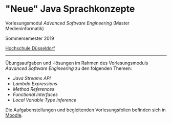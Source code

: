 # "Neue" Java Sprachkonzepte

Vorlesungsmodul _Advanced Software Engineering_ (Master Medieninformatik) 

Sommersemester 2019

[Hochschule Düsseldorf](https://hs-duesseldorf.de/)

---

Übungsaufgaben und -lösungen im Rahmen des Vorlesungsmoduls *Advanced Software Engineering* zu den folgenden Themen:
* _Java Streams API_
* _Lambda Expressions_
* _Method References_
* _Functional Interfaces_
* _Local Variable Type Inference_

Die Aufgabenstellungen und begleitenden Vorlesungsfolien befinden sich in [Moodle](https://moodle.hs-duesseldorf.de/course/view.php?id=23).
